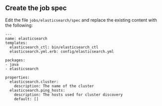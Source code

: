 ## Create the job spec

Edit the file `jobs/elasticsearch/spec` and replace the existing content with the following:

```
---
name: elasticsearch
templates:
  elasticsearch_ctl: bin/elasticsearch_ctl
  elasticsearch.yml.erb: config/elasticsearch.yml

packages:
- java
- elasticsearch

properties:
  elasticsearch.cluster:
    description: The name of the cluster
  elasticsearch.ping_hosts:
    description: The hosts used for cluster discovery
    default: []
```
